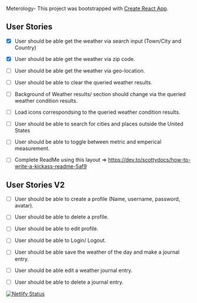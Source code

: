 Meterology-
This project was bootstrapped with [Create React App](https://github.com/facebook/create-react-app). 

## User Stories
- [x] User should be able get the weather via search input (Town/City and Country)
- [x] User should be able get the weather via zip code.
- [ ] User should be able get the weather via geo-location.
- [ ] User should be able to clear the queried weather results. 
- [ ] Background of Weather results/ section should change via the queried weather condition results.
- [ ] Load icons correspondsing to the queried weather condition results. 
- [ ] User should be able to search for cities and places outside the United States
- [ ] User should be able to toggle between metric and emperical measurement.
- [ ] Complete ReadMe using this layout => https://dev.to/scottydocs/how-to-write-a-kickass-readme-5af9


## User Stories V2
- [ ] User should be able to create a profile (Name, username, password, avatar).
- [ ] User should be able to delete a profile.
- [ ] User should be able to edit profile.
- [ ] User should be able to Login/ Logout. 
- [ ] User should be able save the weather of the day and make a journal entry.
- [ ] User should be able edit a weather journal entry.
- [ ] User should be able to delete a journal entry.


[![Netlify Status](https://api.netlify.com/api/v1/badges/63175cae-876d-474d-a9bb-8bb4711c8783/deploy-status)](https://app.netlify.com/sites/meterology/deploys)
